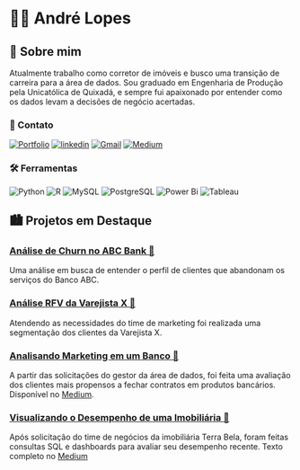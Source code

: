# 🧑‍💻 André Lopes
## 🚀 Sobre mim
Atualmente trabalho como corretor de imóveis e busco uma transição de carreira para a área de dados. Sou graduado em Engenharia de Produção pela Unicatólica de Quixadá, e sempre fui apaixonado por entender como os dados levam a decisões de negócio acertadas. 
### 🔗 Contato 
[![Portfolio](https://img.shields.io/badge/Portfolio-FF5722?style=for-the-badge&logo=todoist&logoColor=white)](https://sites.google.com/view/portfolioandreluizls1)
[![linkedin](https://img.shields.io/badge/linkedin-0A66C2?style=for-the-badge&logo=linkedin&logoColor=white)](https://www.linkedin.com/in/andreluizls1/)
[![Gmail](https://img.shields.io/badge/Gmail-333333?style=for-the-badge&logo=gmail&logoColor=red)](mailto:datalopes1@gmail.com)
[![Medium](https://img.shields.io/badge/Medium-12100E?style=for-the-badge&logo=medium&logoColor=white)](https://medium.com/@datalopes1)

### 🛠 Ferramentas
![Python](https://img.shields.io/badge/python-3670A0?style=for-the-badge&logo=python&logoColor=ffdd54)
![R](https://img.shields.io/badge/R-276DC3?style=for-the-badge&logo=r&logoColor=white)
![MySQL](https://img.shields.io/badge/MySQL-00000F?style=for-the-badge&logo=mysql&logoColor=white)
![PostgreSQL](https://img.shields.io/badge/PostgreSQL-000?style=for-the-badge&logo=postgresql)
![Power Bi](https://img.shields.io/badge/power_bi-F2C811?style=for-the-badge&logo=powerbi&logoColor=black)
![Tableau](https://img.shields.io/badge/Tableau-E97627?style=for-the-badge&logo=Tableau&logoColor=white)

## 🏙️ Projetos em Destaque
### [Análise de Churn no ABC Bank 🏦](https://github.com/datalopes1/bankabc_churn/)

Uma análise em busca de entender o perfil de clientes que abandonam os serviços do Banco ABC. 
### [Análise RFV da Varejista X 🏪](https://github.com/datalopes1/warehouse_rfv/)

Atendendo as necessidades do time de marketing foi realizada uma segmentação dos clientes da Varejista X.
### [Analisando Marketing em um Banco 🏢](https://github.com/datalopes1/bank_marketing)

A partir das solicitações do gestor da área de dados, foi feita uma avaliação dos clientes mais propensos a fechar contratos em produtos bancários. Disponível no [Medium](https://medium.com/@datalopes1/bank-marketing-uma-an%C3%A1lise-explorat%C3%B3ria-de-dados-640c97df2bdd).

### [Visualizando o Desempenho de uma Imobiliária 🏡](https://github.com/datalopes1/case_terrabela)

Após solicitação do time de negócios da imobiliária Terra Bela, foram feitas consultas SQL e dashboards para avaliar seu desempenho recente. Texto completo no [Medium](https://medium.com/@datalopes1/visualizando-o-desempenho-da-imobili%C3%A1ria-terra-bela-bd730dcdd598)
